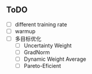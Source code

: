 ## ToDO
- [ ] different training rate
- [ ] warmup
- [ ] 多目标优化
  - [ ] Uncertainty Weight
  - [ ] GradNorm
  - [ ] Dynamic Weight Average
  - [ ] Pareto-Eficient